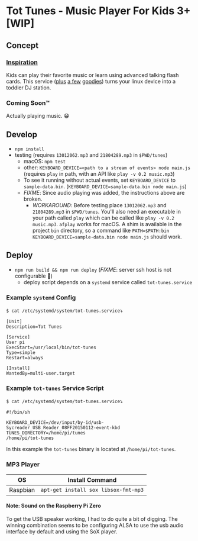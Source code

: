 # Tot Tunes - Music Player For Kids 3+ [WIP]

## Concept
### [Inspiration](https://blog.testdouble.com/posts/2018-02-20-music-cards)
Kids can play their favorite music or learn using advanced talking flash cards. This service ([plus](http://a.co/j8Kgw02) [a few](http://a.co/1Yy2d8M) [goodies](http://a.co/fXV2Fwh)) turns your linux device into a toddler DJ station.

### Coming Soon™
Actually playing music. 😁

## Develop

- `npm install`
- testing (requires `13012062.mp3` and `21804289.mp3` in `$PWD/tunes`)
  - macOS: `npm test`
  - other: `KEYBOARD_DEVICE=<path to a stream of events> node main.js` (requires `play` in path, with an API like `play -v 0.2 music.mp3`)
  - To see it running without actual events, set `KEYBOARD_DEVICE` to `sample-data.bin`. (`KEYBOARD_DEVICE=sample-data.bin node main.js`)
  - *FIXME*: Since audio playing was added, the instructions above are broken.
    - *WORKAROUND*: Before testing place `13012062.mp3` and `21804289.mp3` in `$PWD/tunes`. You'll also need an executable in your path called `play` which can be called like `play -v 0.2 music.mp3`. `afplay` works for macOS. A shim is available in the project `bin` directory, so a command like `PATH=$PATH:bin KEYBOARD_DEVICE=sample-data.bin node main.js` should work.

## Deploy

- `npm run build && npm run deploy` (*FIXME*: server ssh host is not configurable 😬)
  - deploy script depends on a `systemd` service called `tot-tunes.service`

### Example `systemd` Config

`$ cat /etc/systemd/system/tot-tunes.service`⤵️
```
[Unit]
Description=Tot Tunes

[Service]
User pi
ExecStart=/usr/local/bin/tot-tunes
Type=simple
Restart=always

[Install]
WantedBy=multi-user.target
```

### Example `tot-tunes` Service Script

`$ cat /etc/systemd/system/tot-tunes.service`⤵️

```
#!/bin/sh

KEYBOARD_DEVICE=/dev/input/by-id/usb-Sycreader_USB_Reader_08FF20150112-event-kbd
TUNES_DIRECTORY=/home/pi/tunes
/home/pi/tot-tunes
```

In this example the `tot-tunes` binary is located at `/home/pi/tot-tunes`.

### MP3 Player

| OS                  | Install Command                      |
|---------------------|--------------------------------------|
| Raspbian            | `apt-get install sox libsox-fmt-mp3` |

#### Note: Sound on the Raspberry Pi Zero

To get the USB speaker working, I had to do quite a bit of digging. The winning combination seems to be configuring ALSA to use the usb audio interface by default and using the SoX player.
